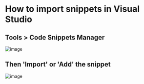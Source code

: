 # How to import snippets in Visual Studio
## Tools >  Code Snippets Manager
![image](https://github.com/adpartage/snippets/assets/18365459/0c4d879e-b94e-480e-b15a-9b1747bf9f56)
## Then 'Import' or 'Add' the snippet
![image](https://github.com/adpartage/snippets/assets/18365459/5a610400-3b6b-4b23-84e4-afe5275f810f)
